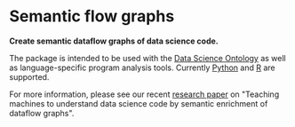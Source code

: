 # Semantic flow graphs

**Create semantic dataflow graphs of data science code.**

The package is intended to be used with the [Data Science Ontology](https://github.com/ibm/datascienceontology) as well as language-specific program analysis tools. Currently [Python](https://github.com/ibm/pyflowgraph) and [R](https://github.com/ibm/rflowgraph) are supported.

For more information, please see our recent [research paper](https://www.epatters.org/papers/#2018-semantic-enrichment) on "Teaching machines to understand data science code by semantic enrichment of dataflow graphs".